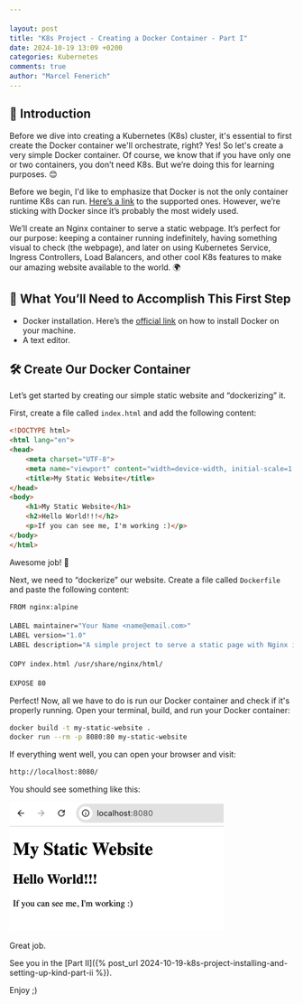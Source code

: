 ```yaml
---

layout: post
title: "K8s Project - Creating a Docker Container - Part I"
date: 2024-10-19 13:09 +0200
categories: Kubernetes
comments: true
author: "Marcel Fenerich"
---
```


## 🚀 Introduction

Before we dive into creating a Kubernetes (K8s) cluster, it's essential to first create the Docker container we'll orchestrate, right? Yes! So let's create a very simple Docker container. Of course, we know that if you have only one or two containers, you don’t need K8s. But we’re doing this for learning purposes. 😊

Before we begin, I'd like to emphasize that Docker is not the only container runtime K8s can run. [Here’s a link](https://kubernetes.io/docs/setup/production-environment/container-runtimes/) to the supported ones. However, we’re sticking with Docker since it’s probably the most widely used.

We’ll create an Nginx container to serve a static webpage. It’s perfect for our purpose: keeping a container running indefinitely, having something visual to check (the webpage), and later on using Kubernetes Service, Ingress Controllers, Load Balancers, and other cool K8s features to make our amazing website available to the world. 🌍

## 🔧 What You’ll Need to Accomplish This First Step

- Docker installation. Here’s the [official link](https://docs.docker.com/engine/install/) on how to install Docker on your machine.
- A text editor.

## 🛠️ Create Our Docker Container

Let’s get started by creating our simple static website and “dockerizing” it.

First, create a file called `index.html` and add the following content:

```html
<!DOCTYPE html>
<html lang="en">
<head>
    <meta charset="UTF-8">
    <meta name="viewport" content="width=device-width, initial-scale=1.0">
    <title>My Static Website</title>
</head>
<body>
    <h1>My Static Website</h1>
    <h2>Hello World!!!</h2>
    <p>If you can see me, I'm working :)</p>
</body>
</html>
```

Awesome job! 🎉

Next, we need to “dockerize” our website. Create a file called `Dockerfile` and paste the following content:

```bash
FROM nginx:alpine

LABEL maintainer="Your Name <name@email.com>"
LABEL version="1.0"
LABEL description="A simple project to serve a static page with Nginx in Docker."

COPY index.html /usr/share/nginx/html/

EXPOSE 80
```

Perfect! Now, all we have to do is run our Docker container and check if it's properly running. Open your terminal, build, and run your Docker container:

```bash
docker build -t my-static-website .
docker run --rm -p 8080:80 my-static-website
```

If everything went well, you can open your browser and visit:

```bash
http://localhost:8080/
```

You should see something like this:

![alt text](/assets/images/running-ngix-docker-project-creating-docker-container.part-i.png)

Great job.

See you in the [Part II]({% post_url 2024-10-19-k8s-project-installing-and-setting-up-kind-part-ii %}).

Enjoy ;)
